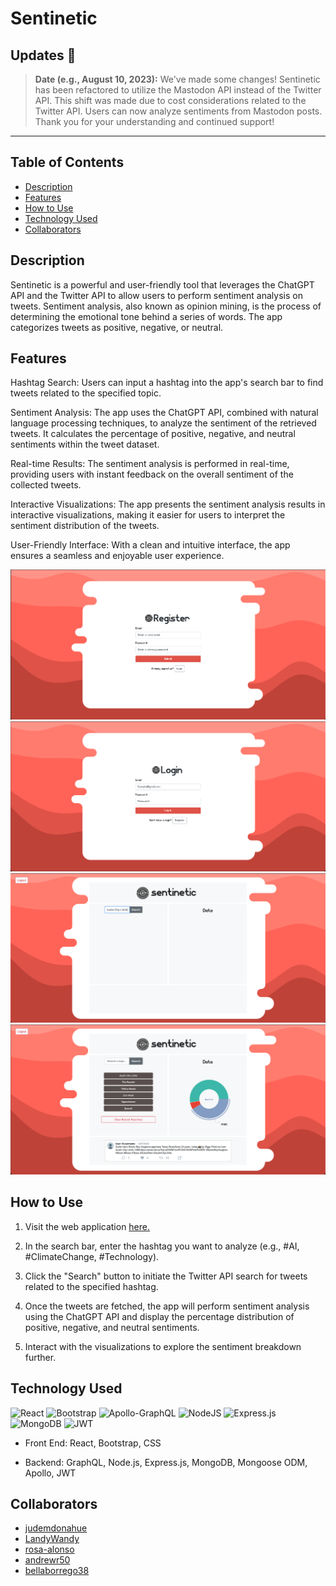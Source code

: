 # **Sentinetic**

## **Updates 📢**

> **Date (e.g., August 10, 2023):** We've made some changes! Sentinetic has been refactored to utilize the Mastodon API instead of the Twitter API. This shift was made due to cost considerations related to the Twitter API. Users can now analyze sentiments from Mastodon posts. Thank you for your understanding and continued support!

---


## **Table of Contents**

- [Description](#description)
- [Features](#features)
- [How to Use](#how-to-use)
- [Technology Used](#technology-used)
- [Collaborators](#collaborators)

## **Description**

Sentinetic is a powerful and user-friendly tool that leverages the ChatGPT API and the Twitter API to allow users to perform sentiment analysis on tweets. Sentiment analysis, also known as opinion mining, is the process of determining the emotional tone behind a series of words. The app categorizes tweets as positive, negative, or neutral.

## **Features**

Hashtag Search: Users can input a hashtag into the app's search bar to find tweets related to the specified topic.

Sentiment Analysis: The app uses the ChatGPT API, combined with natural language processing techniques, to analyze the sentiment of the retrieved tweets. It calculates the percentage of positive, negative, and neutral sentiments within the tweet dataset.

Real-time Results: The sentiment analysis is performed in real-time, providing users with instant feedback on the overall sentiment of the collected tweets.

Interactive Visualizations: The app presents the sentiment analysis results in interactive visualizations, making it easier for users to interpret the sentiment distribution of the tweets.

User-Friendly Interface: With a clean and intuitive interface, the app ensures a seamless and enjoyable user experience.

![Register](/client/public/assets/register.png)
![Login](/client/public/assets/login.png)
![Main](/client/public/assets/main.png)
![Search](/client/public/assets/search.png)


## **How to Use**

1. Visit the web application [here.](https://sentinetic-app-6427dae6a2cc.herokuapp.com/)

2. In the search bar, enter the hashtag you want to analyze (e.g., #AI, #ClimateChange, #Technology).

3. Click the "Search" button to initiate the Twitter API search for tweets related to the specified hashtag.

4. Once the tweets are fetched, the app will perform sentiment analysis using the ChatGPT API and display the percentage distribution of positive, negative, and neutral sentiments.

5. Interact with the visualizations to explore the sentiment breakdown further.

## **Technology Used**
![React](https://img.shields.io/badge/react-%2320232a.svg?style=for-the-badge&logo=react&logoColor=%2361DAFB)
![Bootstrap](https://img.shields.io/badge/bootstrap-%238511FA.svg?style=for-the-badge&logo=bootstrap&logoColor=white)
![Apollo-GraphQL](https://img.shields.io/badge/-ApolloGraphQL-311C87?style=for-the-badge&logo=apollo-graphql)
![NodeJS](https://img.shields.io/badge/node.js-6DA55F?style=for-the-badge&logo=node.js&logoColor=white)
![Express.js](https://img.shields.io/badge/express.js-%23404d59.svg?style=for-the-badge&logo=express&logoColor=%2361DAFB)
![MongoDB](https://img.shields.io/badge/MongoDB-%234ea94b.svg?style=for-the-badge&logo=mongodb&logoColor=white)
![JWT](https://img.shields.io/badge/JWT-black?style=for-the-badge&logo=JSON%20web%20tokens)
- Front End: React, Bootstrap, CSS

- Backend: GraphQL, Node.js, Express.js, MongoDB, Mongoose ODM, Apollo, JWT

## **Collaborators**

- [judemdonahue](https://github.com/judemdonahue)
- [LandyWandy](https://github.com/LandyWandy)
- [rosa-alonso](https://github.com/rosa-alonso)
- [andrewr50](https://github.com/andrewr50)
- [bellaborrego38](https://github.com/bellaborrego38)
